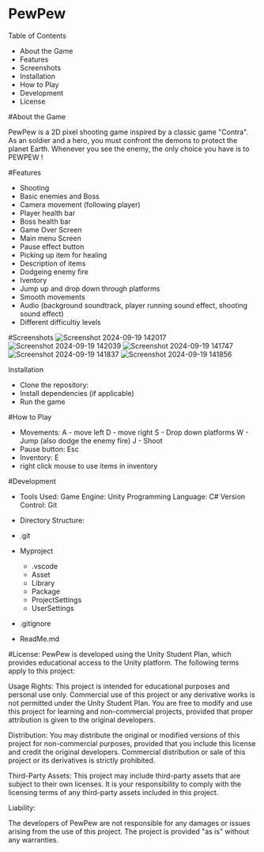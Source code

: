 # PewPew
Table of Contents
- About the Game
- Features
- Screenshots
- Installation
- How to Play
- Development
- License

#About the Game

PewPew is a 2D pixel shooting game inspired by a classic game "Contra". As an soldier and a hero, you must confront the demons to protect the planet Earth. Whenever you see the enemy, the only choice you have is to PEWPEW !

#Features
- Shooting
- Basic enemies and Boss
- Camera movement (following player)
- Player health bar
- Boss health bar
- Game Over Screen
- Main menu Screen
- Pause effect button
- Picking up item for healing
- Description of items
- Dodgeing enemy fire
- Iventory
- Jump up and drop down through platforms
- Smooth movements
- Audio (background soundtrack, player running sound effect, shooting sound effect)
- Different difficultiy levels

#Screenshots
![Screenshot 2024-09-19 142017](https://github.com/user-attachments/assets/672aea6d-4fe3-432a-8326-50f36df4775f)
![Screenshot 2024-09-19 142039](https://github.com/user-attachments/assets/2f2701b1-6a2a-4da8-b130-265469c164ce)
![Screenshot 2024-09-19 141747](https://github.com/user-attachments/assets/292c5c46-b0e9-4c44-b51d-8829fbe47e36)
![Screenshot 2024-09-19 141837](https://github.com/user-attachments/assets/7cc9b89c-bb3e-434a-bb1c-a879e29ba098)
![Screenshot 2024-09-19 141856](https://github.com/user-attachments/assets/71e2394a-7a1e-4ccf-b98f-0f87f4d04ec6)


Installation
- Clone the repository:
- Install dependencies (if applicable)
- Run the game

#How to Play
- Movements:
  A - move left
  D - move right
  S - Drop down platforms
  W - Jump (also dodge the enemy fire)
  J - Shoot
- Pause button: Esc
- Inventory: E
- right click mouse to use items in inventory

#Development
- Tools Used:
Game Engine: Unity
Programming Language: C#
Version Control: Git

- Directory Structure:
+ .git
  
+ Myproject
  + .vscode
  + Asset
  + Library
  + Package
  + ProjectSettings
  + UserSettings
  
+ .gitignore
  
+ ReadMe.md

#License: 
PewPew is developed using the Unity Student Plan, which provides educational access to the Unity platform. The following terms apply to this project:

Usage Rights:
This project is intended for educational purposes and personal use only. Commercial use of this project or any derivative works is not permitted under the Unity Student Plan.
You are free to modify and use this project for learning and non-commercial projects, provided that proper attribution is given to the original developers.

Distribution:
You may distribute the original or modified versions of this project for non-commercial purposes, provided that you include this license and credit the original developers.
Commercial distribution or sale of this project or its derivatives is strictly prohibited.

Third-Party Assets:
This project may include third-party assets that are subject to their own licenses. It is your responsibility to comply with the licensing terms of any third-party assets included in this project.

Liability:

The developers of PewPew are not responsible for any damages or issues arising from the use of this project. The project is provided "as is" without any warranties.
